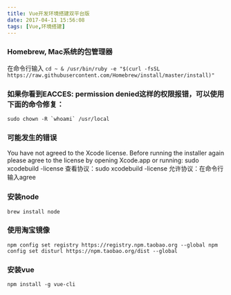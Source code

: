 ```yaml
---
title: Vue开发环境搭建双平台版
date: 2017-04-11 15:56:08
tags: [Vue,环境搭建]
---
```


### Homebrew, Mac系统的包管理器
在命令行输入
`cd ~ & /usr/bin/ruby -e "$(curl -fsSL https://raw.githubusercontent.com/Homebrew/install/master/install)"    `

### 如果你看到EACCES: permission denied这样的权限报错，可以使用下面的命令修复：
```
sudo chown -R `whoami` /usr/local
```
### 可能发生的错误
You have not agreed to the Xcode license.
Before running the installer again please agree to the license by opening
Xcode.app or running:
    sudo xcodebuild -license
查看协议：sudo xcodebuild -license
允许协议：在命令行输入agree 

### 安装node
`brew install node`

### 使用淘宝镜像
```
npm config set registry https://registry.npm.taobao.org --global npm config set disturl https://npm.taobao.org/dist --global
```

### 安装vue 
`npm install -g vue-cli`

